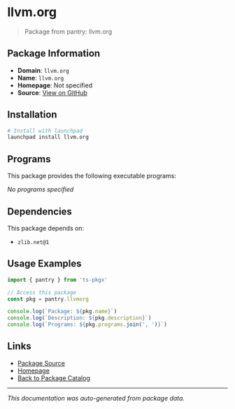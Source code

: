 # llvm.org

> Package from pantry: llvm.org

## Package Information

- **Domain**: `llvm.org`
- **Name**: `llvm.org`
- **Homepage**: Not specified
- **Source**: [View on GitHub](https://github.com/pkgxdev/pantry/tree/main/projects/llvm.org/package.yml)

## Installation

```bash
# Install with launchpad
launchpad install llvm.org
```

## Programs

This package provides the following executable programs:

*No programs specified*

## Dependencies

This package depends on:

- `zlib.net@1`

## Usage Examples

```typescript
import { pantry } from 'ts-pkgx'

// Access this package
const pkg = pantry.llvmorg

console.log(`Package: ${pkg.name}`)
console.log(`Description: ${pkg.description}`)
console.log(`Programs: ${pkg.programs.join(', ')}`)
```

## Links

- [Package Source](https://github.com/pkgxdev/pantry/tree/main/projects/llvm.org/package.yml)
- [Homepage](#)
- [Back to Package Catalog](../package-catalog.md)

---

*This documentation was auto-generated from package data.*
